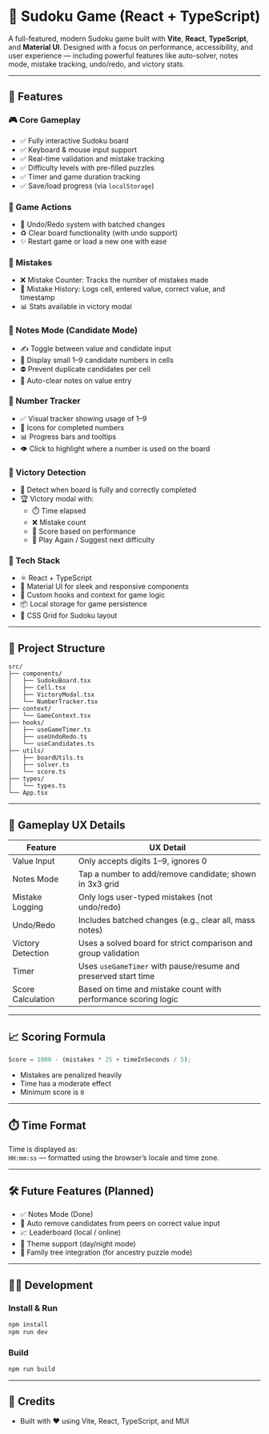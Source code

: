 # 🧠 Sudoku Game (React + TypeScript)

A full-featured, modern Sudoku game built with **Vite**, **React**, **TypeScript**, and **Material UI**. Designed with a focus on performance, accessibility, and user experience — including powerful features like auto-solver, notes mode, mistake tracking, undo/redo, and victory stats.

---

## 🚀 Features

### 🎮 Core Gameplay

- ✅ Fully interactive Sudoku board
- ✅ Keyboard & mouse input support
- ✅ Real-time validation and mistake tracking
- ✅ Difficulty levels with pre-filled puzzles
- ✅ Timer and game duration tracking
- ✅ Save/load progress (via `localStorage`)

### 🔁 Game Actions

- 🔁 Undo/Redo system with batched changes
- ♻️ Clear board functionality (with undo support)
- ✨ Restart game or load a new one with ease

### 🧠 Mistakes

- ❌ Mistake Counter: Tracks the number of mistakes made
- 📌 Mistake History: Logs cell, entered value, correct value, and timestamp
- 📊 Stats available in victory modal

### 🧩 Notes Mode (Candidate Mode)

- ✍️ Toggle between value and candidate input
- 📐 Display small 1–9 candidate numbers in cells
- ⛔ Prevent duplicate candidates per cell
- 🧼 Auto-clear notes on value entry

### 🧮 Number Tracker

- ✅ Visual tracker showing usage of 1–9
- 🎯 Icons for completed numbers
- 📊 Progress bars and tooltips
- 👁️ Click to highlight where a number is used on the board

### 🏁 Victory Detection

- 🎉 Detect when board is fully and correctly completed
- 🏆 Victory modal with:
  - ⏱️ Time elapsed
  - ❌ Mistake count
  - 💯 Score based on performance
  - 🔁 Play Again / Suggest next difficulty

### 🧪 Tech Stack

- ⚛️ React + TypeScript
- 🎨 Material UI for sleek and responsive components
- 🧠 Custom hooks and context for game logic
- 📦 Local storage for game persistence
- 📏 CSS Grid for Sudoku layout

---

## 📂 Project Structure

```
src/
├── components/
│   ├── SudokuBoard.tsx
│   ├── Cell.tsx
│   ├── VictoryModal.tsx
│   └── NumberTracker.tsx
├── context/
│   └── GameContext.tsx
├── hooks/
│   ├── useGameTimer.ts
│   ├── useUndoRedo.ts
│   └── useCandidates.ts
├── utils/
│   ├── boardUtils.ts
│   ├── solver.ts
│   └── score.ts
├── types/
│   └── types.ts
└── App.tsx
```

---

## 🧩 Gameplay UX Details

| Feature           | UX Detail                                                      |
| ----------------- | -------------------------------------------------------------- |
| Value Input       | Only accepts digits 1–9, ignores 0                             |
| Notes Mode        | Tap a number to add/remove candidate; shown in 3x3 grid        |
| Mistake Logging   | Only logs user-typed mistakes (not undo/redo)                  |
| Undo/Redo         | Includes batched changes (e.g., clear all, mass notes)         |
| Victory Detection | Uses a solved board for strict comparison and group validation |
| Timer             | Uses `useGameTimer` with pause/resume and preserved start time |
| Score Calculation | Based on time and mistake count with performance scoring logic |

---

## 📈 Scoring Formula

```js
Score = 1000 - (mistakes * 25 + timeInSeconds / 5);
```

- Mistakes are penalized heavily
- Time has a moderate effect
- Minimum score is `0`

---

## ⏱️ Time Format

Time is displayed as:  
`HH:mm:ss` — formatted using the browser’s locale and time zone.

---

## 🛠️ Future Features (Planned)

- ✅ Notes Mode (Done)
- 🔄 Auto remove candidates from peers on correct value input
- 📈 Leaderboard (local / online)
- 🎨 Theme support (day/night mode)
- 🌳 Family tree integration (for ancestry puzzle mode)

---

## 🧑‍💻 Development

### Install & Run

```bash
npm install
npm run dev
```

### Build

```bash
npm run build
```

---

## 🙏 Credits

- Built with ❤️ using Vite, React, TypeScript, and MUI
